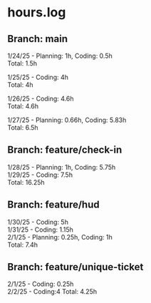 # hours.log

## Branch: main

1/24/25 - Planning: 1h, Coding: 0.5h  
Total: 1.5h

1/25/25 - Coding: 4h  
Total: 4h

1/26/25 - Coding: 4.6h  
Total: 4.6h

1/27/25 - Planning: 0.66h, Coding: 5.83h  
Total: 6.5h

## Branch: feature/check-in

1/28/25 - Planning: 1h, Coding: 5.75h  
1/29/25 - Coding: 7.5h  
Total: 16.25h

## Branch: feature/hud

1/30/25 - Coding: 5h  
1/31/25 - Coding: 1.15h  
2/1/25 - Planning: 0.25h, Coding: 1h  
Total: 7.4h

## Branch: feature/unique-ticket

2/1/25 - Coding: 0.25h  
2/2/25 - Coding:4
Total: 4.25h
